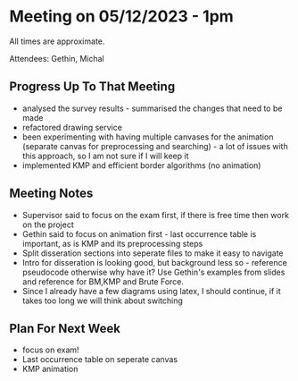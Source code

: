 # Meeting on 05/12/2023 - 1pm
All times are approximate.

Attendees: Gethin, Michal

## Progress Up To That Meeting

* analysed the survey results - summarised the changes that need to be made
* refactored drawing service
* been experimenting with having multiple canvases for the animation (separate canvas for preprocessing and searching) -  a lot of issues with this approach, so I am not sure if I will keep it
* implemented KMP and efficient border algorithms (no animation)

## Meeting Notes

* Supervisor said to focus on the exam first, if there is free time then work on the project
* Gethin said to focus on animation first - last occurrence table is important, as is KMP and its preprocessing steps
* Split disseration sections into seperate files to make it easy to navigate
* Intro for disseration is looking good, but background less so - reference pseudocode otherwise why have it? Use Gethin's examples from slides and reference for BM,KMP and Brute Force.
* Since I already have a few diagrams using latex, I should continue, if it takes too long we will think about switching


## Plan For Next Week
* focus on exam!
* Last occurrence table on seperate canvas
* KMP animation